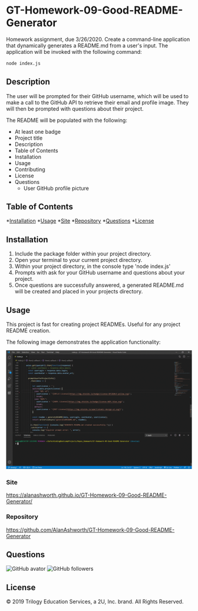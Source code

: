 # GT-Homework-09-Good-README-Generator

Homework assignment, due 3/26/2020. Create a command-line application that dynamically generates a README.md from a user's input. The application will be invoked with the following command:

```sh
node index.js
```

## Description

The user will be prompted for their GitHub username, which will be used to make a call to the GitHub API to retrieve their email and profile image. They will then be prompted with questions about their project.

The README will be populated with the following:

* At least one badge
* Project title
* Description
* Table of Contents
* Installation
* Usage
* Contributing
* License
* Questions
  * User GitHub profile picture

## Table of Contents

*[Installation](#installation)
*[Usage](#usage)
*[Site](#site)
*[Repository](#repository)
*[Questions](#questions)
*[License](#license)

## Installation

1. Include the package folder within your project directory.
2. Open your terminal to your current project directory.
3. Within your project directory, in the console type 'node index.js'
4. Prompts with ask for your GitHub username and questions about your project.
5. Once questions are successfully answered, a generated README.md will be created and placed in your projects  directory.

## Usage

This project is fast for creating project READMEs. Useful for any project README creation.

The following image demonstrates the application functionality:

![readme generator demo](./assets/images/readme-generator.gif)

### Site

https://alanashworth.github.io/GT-Homework-09-Good-README-Generator/

### Repository

https://github.com/AlanAshworth/GT-Homework-09-Good-README-Generator

## Questions

![GitHub avator](https://avatars3.githubusercontent.com/u/54105679?v=4)
![GitHub followers](https://img.shields.io/github/followers/AlanAshworth?label=Follow&style=social)

## License

© 2019 Trilogy Education Services, a 2U, Inc. brand. All Rights Reserved.